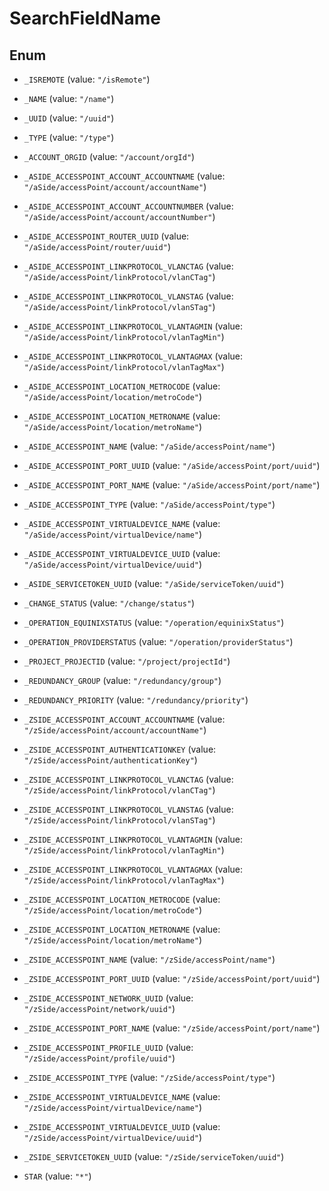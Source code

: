 

# SearchFieldName

## Enum


* `_ISREMOTE` (value: `"/isRemote"`)

* `_NAME` (value: `"/name"`)

* `_UUID` (value: `"/uuid"`)

* `_TYPE` (value: `"/type"`)

* `_ACCOUNT_ORGID` (value: `"/account/orgId"`)

* `_ASIDE_ACCESSPOINT_ACCOUNT_ACCOUNTNAME` (value: `"/aSide/accessPoint/account/accountName"`)

* `_ASIDE_ACCESSPOINT_ACCOUNT_ACCOUNTNUMBER` (value: `"/aSide/accessPoint/account/accountNumber"`)

* `_ASIDE_ACCESSPOINT_ROUTER_UUID` (value: `"/aSide/accessPoint/router/uuid"`)

* `_ASIDE_ACCESSPOINT_LINKPROTOCOL_VLANCTAG` (value: `"/aSide/accessPoint/linkProtocol/vlanCTag"`)

* `_ASIDE_ACCESSPOINT_LINKPROTOCOL_VLANSTAG` (value: `"/aSide/accessPoint/linkProtocol/vlanSTag"`)

* `_ASIDE_ACCESSPOINT_LINKPROTOCOL_VLANTAGMIN` (value: `"/aSide/accessPoint/linkProtocol/vlanTagMin"`)

* `_ASIDE_ACCESSPOINT_LINKPROTOCOL_VLANTAGMAX` (value: `"/aSide/accessPoint/linkProtocol/vlanTagMax"`)

* `_ASIDE_ACCESSPOINT_LOCATION_METROCODE` (value: `"/aSide/accessPoint/location/metroCode"`)

* `_ASIDE_ACCESSPOINT_LOCATION_METRONAME` (value: `"/aSide/accessPoint/location/metroName"`)

* `_ASIDE_ACCESSPOINT_NAME` (value: `"/aSide/accessPoint/name"`)

* `_ASIDE_ACCESSPOINT_PORT_UUID` (value: `"/aSide/accessPoint/port/uuid"`)

* `_ASIDE_ACCESSPOINT_PORT_NAME` (value: `"/aSide/accessPoint/port/name"`)

* `_ASIDE_ACCESSPOINT_TYPE` (value: `"/aSide/accessPoint/type"`)

* `_ASIDE_ACCESSPOINT_VIRTUALDEVICE_NAME` (value: `"/aSide/accessPoint/virtualDevice/name"`)

* `_ASIDE_ACCESSPOINT_VIRTUALDEVICE_UUID` (value: `"/aSide/accessPoint/virtualDevice/uuid"`)

* `_ASIDE_SERVICETOKEN_UUID` (value: `"/aSide/serviceToken/uuid"`)

* `_CHANGE_STATUS` (value: `"/change/status"`)

* `_OPERATION_EQUINIXSTATUS` (value: `"/operation/equinixStatus"`)

* `_OPERATION_PROVIDERSTATUS` (value: `"/operation/providerStatus"`)

* `_PROJECT_PROJECTID` (value: `"/project/projectId"`)

* `_REDUNDANCY_GROUP` (value: `"/redundancy/group"`)

* `_REDUNDANCY_PRIORITY` (value: `"/redundancy/priority"`)

* `_ZSIDE_ACCESSPOINT_ACCOUNT_ACCOUNTNAME` (value: `"/zSide/accessPoint/account/accountName"`)

* `_ZSIDE_ACCESSPOINT_AUTHENTICATIONKEY` (value: `"/zSide/accessPoint/authenticationKey"`)

* `_ZSIDE_ACCESSPOINT_LINKPROTOCOL_VLANCTAG` (value: `"/zSide/accessPoint/linkProtocol/vlanCTag"`)

* `_ZSIDE_ACCESSPOINT_LINKPROTOCOL_VLANSTAG` (value: `"/zSide/accessPoint/linkProtocol/vlanSTag"`)

* `_ZSIDE_ACCESSPOINT_LINKPROTOCOL_VLANTAGMIN` (value: `"/zSide/accessPoint/linkProtocol/vlanTagMin"`)

* `_ZSIDE_ACCESSPOINT_LINKPROTOCOL_VLANTAGMAX` (value: `"/zSide/accessPoint/linkProtocol/vlanTagMax"`)

* `_ZSIDE_ACCESSPOINT_LOCATION_METROCODE` (value: `"/zSide/accessPoint/location/metroCode"`)

* `_ZSIDE_ACCESSPOINT_LOCATION_METRONAME` (value: `"/zSide/accessPoint/location/metroName"`)

* `_ZSIDE_ACCESSPOINT_NAME` (value: `"/zSide/accessPoint/name"`)

* `_ZSIDE_ACCESSPOINT_PORT_UUID` (value: `"/zSide/accessPoint/port/uuid"`)

* `_ZSIDE_ACCESSPOINT_NETWORK_UUID` (value: `"/zSide/accessPoint/network/uuid"`)

* `_ZSIDE_ACCESSPOINT_PORT_NAME` (value: `"/zSide/accessPoint/port/name"`)

* `_ZSIDE_ACCESSPOINT_PROFILE_UUID` (value: `"/zSide/accessPoint/profile/uuid"`)

* `_ZSIDE_ACCESSPOINT_TYPE` (value: `"/zSide/accessPoint/type"`)

* `_ZSIDE_ACCESSPOINT_VIRTUALDEVICE_NAME` (value: `"/zSide/accessPoint/virtualDevice/name"`)

* `_ZSIDE_ACCESSPOINT_VIRTUALDEVICE_UUID` (value: `"/zSide/accessPoint/virtualDevice/uuid"`)

* `_ZSIDE_SERVICETOKEN_UUID` (value: `"/zSide/serviceToken/uuid"`)

* `STAR` (value: `"*"`)



